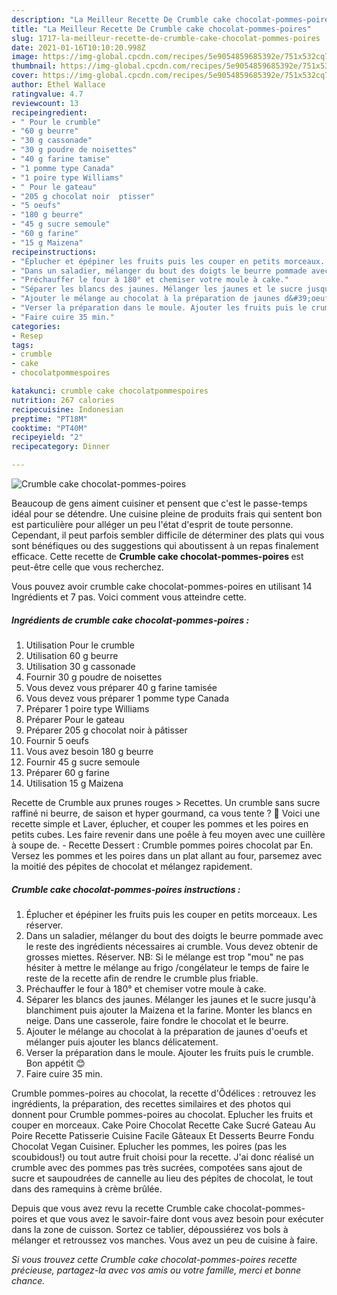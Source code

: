 ```yaml
---
description: "La Meilleur Recette De Crumble cake chocolat-pommes-poires"
title: "La Meilleur Recette De Crumble cake chocolat-pommes-poires"
slug: 1717-la-meilleur-recette-de-crumble-cake-chocolat-pommes-poires
date: 2021-01-16T10:10:20.998Z
image: https://img-global.cpcdn.com/recipes/5e9054859685392e/751x532cq70/crumble-cake-chocolat-pommes-poires-photo-principale-de-la-recette.jpg
thumbnail: https://img-global.cpcdn.com/recipes/5e9054859685392e/751x532cq70/crumble-cake-chocolat-pommes-poires-photo-principale-de-la-recette.jpg
cover: https://img-global.cpcdn.com/recipes/5e9054859685392e/751x532cq70/crumble-cake-chocolat-pommes-poires-photo-principale-de-la-recette.jpg
author: Ethel Wallace
ratingvalue: 4.7
reviewcount: 13
recipeingredient:
- " Pour le crumble"
- "60 g beurre"
- "30 g cassonade"
- "30 g poudre de noisettes"
- "40 g farine tamise"
- "1 pomme type Canada"
- "1 poire type Williams"
- " Pour le gateau"
- "205 g chocolat noir  ptisser"
- "5 oeufs"
- "180 g beurre"
- "45 g sucre semoule"
- "60 g farine"
- "15 g Maizena"
recipeinstructions:
- "Éplucher et épépiner les fruits puis les couper en petits morceaux. Les réserver."
- "Dans un saladier, mélanger du bout des doigts le beurre pommade avec le reste des ingrédients nécessaires ai crumble. Vous devez obtenir de grosses miettes. Réserver. NB: Si le mélange est trop &#34;mou&#34; ne pas hésiter à mettre le mélange au frigo /congélateur le temps de faire le reste de la recette afin de rendre le crumble plus friable."
- "Préchauffer le four à 180° et chemiser votre moule à cake."
- "Séparer les blancs des jaunes. Mélanger les jaunes et le sucre jusqu&#39;à blanchiment puis ajouter la Maizena et la farine. Monter les blancs en neige. Dans une casserole, faire fondre le chocolat et le beurre."
- "Ajouter le mélange au chocolat à la préparation de jaunes d&#39;oeufs et mélanger puis ajouter les blancs délicatement."
- "Verser la préparation dans le moule. Ajouter les fruits puis le crumble. Bon appétit 😊"
- "Faire cuire 35 min."
categories:
- Resep
tags:
- crumble
- cake
- chocolatpommespoires

katakunci: crumble cake chocolatpommespoires 
nutrition: 267 calories
recipecuisine: Indonesian
preptime: "PT18M"
cooktime: "PT40M"
recipeyield: "2"
recipecategory: Dinner

---
```



![Crumble cake chocolat-pommes-poires](https://img-global.cpcdn.com/recipes/5e9054859685392e/751x532cq70/crumble-cake-chocolat-pommes-poires-photo-principale-de-la-recette.jpg)

Beaucoup de gens aiment cuisiner et pensent que c'est le passe-temps idéal pour se détendre. Une cuisine pleine de produits frais qui sentent bon est particulière pour alléger un peu l'état d'esprit de toute personne. Cependant, il peut parfois sembler difficile de déterminer des plats qui vous sont bénéfiques ou des suggestions qui aboutissent à un repas finalement efficace. Cette recette de <strong> Crumble cake chocolat-pommes-poires </strong> est peut-être celle que vous recherchez.

<!--inarticleads1-->

Vous pouvez avoir crumble cake chocolat-pommes-poires en utilisant 14 Ingrédients et 7 pas. Voici comment vous atteindre cette.

##### Ingrédients de crumble cake chocolat-pommes-poires :

1. Utilisation  Pour le crumble
1. Utilisation 60 g beurre
1. Utilisation 30 g cassonade
1. Fournir 30 g poudre de noisettes
1. Vous devez vous préparer 40 g farine tamisée
1. Vous devez vous préparer 1 pomme type Canada
1. Préparer 1 poire type Williams
1. Préparer  Pour le gateau
1. Préparer 205 g chocolat noir à pâtisser
1. Fournir 5 oeufs
1. Vous avez besoin 180 g beurre
1. Fournir 45 g sucre semoule
1. Préparer 60 g farine
1. Utilisation 15 g Maizena


Recette de Crumble aux prunes rouges &gt; Recettes. Un crumble sans sucre raffiné ni beurre, de saison et hyper gourmand, ca vous tente ? 🙂 Voici une recette simple et Laver, éplucher, et couper les pommes et les poires en petits cubes. Les faire revenir dans une poêle à feu moyen avec une cuillère à soupe de. - Recette Dessert : Crumble pommes poires chocolat par En. Versez les pommes et les poires dans un plat allant au four, parsemez avec la moitié des pépites de chocolat et mélangez rapidement. 

<!--inarticleads2-->

##### Crumble cake chocolat-pommes-poires instructions :

1. Éplucher et épépiner les fruits puis les couper en petits morceaux. Les réserver.
1. Dans un saladier, mélanger du bout des doigts le beurre pommade avec le reste des ingrédients nécessaires ai crumble. Vous devez obtenir de grosses miettes. Réserver. NB: Si le mélange est trop &#34;mou&#34; ne pas hésiter à mettre le mélange au frigo /congélateur le temps de faire le reste de la recette afin de rendre le crumble plus friable.
1. Préchauffer le four à 180° et chemiser votre moule à cake.
1. Séparer les blancs des jaunes. Mélanger les jaunes et le sucre jusqu&#39;à blanchiment puis ajouter la Maizena et la farine. Monter les blancs en neige. Dans une casserole, faire fondre le chocolat et le beurre.
1. Ajouter le mélange au chocolat à la préparation de jaunes d&#39;oeufs et mélanger puis ajouter les blancs délicatement.
1. Verser la préparation dans le moule. Ajouter les fruits puis le crumble. Bon appétit 😊
1. Faire cuire 35 min.


Crumble pommes-poires au chocolat, la recette d&#39;Ôdélices : retrouvez les ingrédients, la préparation, des recettes similaires et des photos qui donnent pour Crumble pommes-poires au chocolat. Eplucher les fruits et couper en morceaux. Cake Poire Chocolat Recette Cake Sucré Gateau Au Poire Recette Patisserie Cuisine Facile Gâteaux Et Desserts Beurre Fondu Chocolat Vegan Cuisiner. Eplucher les pommes, les poires (pas les scoubidous!) ou tout autre fruit choisi pour la recette. J&#39;ai donc réalisé un crumble avec des pommes pas très sucrées, compotées sans ajout de sucre et saupoudrées de cannelle au lieu des pépites de chocolat, le tout dans des ramequins à crème brûlée. 

<!--inarticleads1-->

<p>
Depuis que vous avez revu la recette Crumble cake chocolat-pommes-poires et que vous avez le savoir-faire dont vous avez besoin pour exécuter dans la zone de cuisson. Sortez ce tablier, dépoussiérez vos bols à mélanger et retroussez vos manches. Vous avez un peu de cuisine à faire.
</p>

<p>
<i>Si vous trouvez cette Crumble cake chocolat-pommes-poires recette précieuse, partagez-la avec vos amis ou votre famille, merci et bonne chance.</i>
</p>

